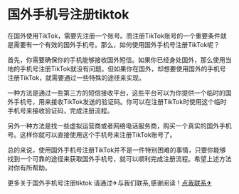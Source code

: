 # 国外手机号注册tiktok

在国外使用TikTok，需要先注册一个账号。而注册TikTok账号的一个重要条件就是需要有一个有效的国外手机号。那么，如何使用国外手机号注册TikTok呢？

首先，你需要确保你的手机能够接收国外短信。如果你已经身处国外，那么使用当地的手机号注册TikTok就没有问题。但如果你在国外，却想要使用国外的手机号注册TikTok，就需要通过一些特殊的途径来实现。

一种方法是通过一些第三方的短信接收平台，这些平台可以为你提供一个临时的国外手机号，用来接收TikTok发送的验证码。你可以在注册TikTok时使用这个临时手机号来接收验证码，完成注册流程。

另外一种方法是找一些虚拟运营商或者网络电话服务商，购买一个真实的国外手机号。这样你就可以直接使用这个手机号来注册TikTok账号了。

总的来说，使用国外手机号注册TikTok并不是一件特别困难的事情，只要你能够找到一个可靠的途径来获取国外手机号，就可以顺利完成注册流程。希望上述方法对你有所帮助。

更多关于国外手机号注册tiktok 请通过✈与我们联系,感谢阅读！[点我联系✈](https://bbs.G208.com)